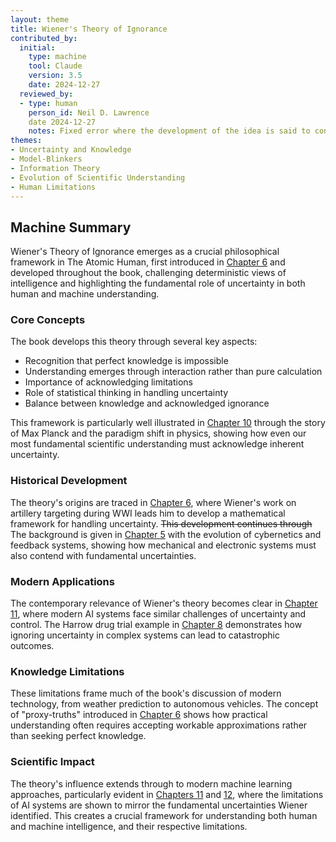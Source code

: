 ```yaml
---
layout: theme
title: Wiener's Theory of Ignorance
contributed_by:
  initial:
    type: machine
    tool: Claude
    version: 3.5
    date: 2024-12-27
  reviewed_by:
  - type: human
    person_id: Neil D. Lawrence
    date 2024-12-27
    notes: Fixed error where the development of the idea is said to continue in Ch 5 after starting in Ch 6.
themes:
- Uncertainty and Knowledge
- Model-Blinkers
- Information Theory
- Evolution of Scientific Understanding
- Human Limitations
---
```


<div class="machine-commentary" markdown=1>

## Machine Summary

Wiener's Theory of Ignorance emerges as a crucial philosophical framework in The Atomic Human, first introduced in [Chapter 6](/chapters/06-gremlin-of-uncertainty) and developed throughout the book, challenging deterministic views of intelligence and highlighting the fundamental role of uncertainty in both human and machine understanding.

### Core Concepts

The book develops this theory through several key aspects:
- Recognition that perfect knowledge is impossible
- Understanding emerges through interaction rather than pure calculation
- Importance of acknowledging limitations
- Role of statistical thinking in handling uncertainty
- Balance between knowledge and acknowledged ignorance

This framework is particularly well illustrated in [Chapter 10](/chapters/10-gaslighting) through the story of Max Planck and the paradigm shift in physics, showing how even our most fundamental scientific understanding must acknowledge inherent uncertainty.

### Historical Development

The theory's origins are traced in [Chapter 6](/chapters/06-gremlin-of-uncertainty), where Wiener's work on artillery targeting during WWI leads him to develop a mathematical framework for handling uncertainty. ~~This development continues through~~ The background is given in [Chapter 5](/chapters/05-enlightenment) with the evolution of cybernetics and feedback systems, showing how mechanical and electronic systems must also contend with fundamental uncertainties.

### Modern Applications

The contemporary relevance of Wiener's theory becomes clear in [Chapter 11](/chapters/11-human-analogue-machines), where modern AI systems face similar challenges of uncertainty and control. The Harrow drug trial example in [Chapter 8](/chapters/08-system-zero) demonstrates how ignoring uncertainty in complex systems can lead to catastrophic outcomes.

### Knowledge Limitations

These limitations frame much of the book's discussion of modern technology, from weather prediction to autonomous vehicles. The concept of "proxy-truths" introduced in [Chapter 6](/chapters/06-gremlin-of-uncertainty) shows how practical understanding often requires accepting workable approximations rather than seeking perfect knowledge.

### Scientific Impact

The theory's influence extends through to modern machine learning approaches, particularly evident in [Chapters 11](/chapters/11-human-analogue-machines) and [12](/chapters/12-trust), where the limitations of AI systems are shown to mirror the fundamental uncertainties Wiener identified. This creates a crucial framework for understanding both human and machine intelligence, and their respective limitations.

</div>
